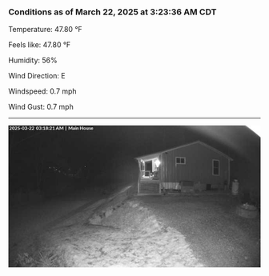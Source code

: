 ### Conditions as of March 22, 2025 at 3:23:36 AM CDT 

Temperature: 47.80 &deg;F

Feels like: 47.80 &deg;F

Humidity: 56%

Wind Direction: E

Windspeed: 0.7 mph

Wind Gust: 0.7 mph

---

<img src="./images/latest.jpeg"/>

